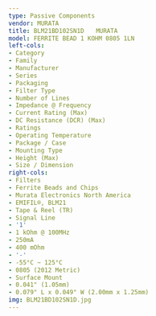 ```yaml
---
type: Passive Components
vendor: MURATA
title: BLM21BD102SN1D　　MURATA
model: FERRITE BEAD 1 KOHM 0805 1LN
left-cols:
- Category
- Family
- Manufacturer
- Series
- Packaging 
- Filter Type
- Number of Lines
- Impedance @ Frequency
- Current Rating (Max)
- DC Resistance (DCR) (Max)
- Ratings
- Operating Temperature
- Package / Case
- Mounting Type
- Height (Max)
- Size / Dimension
right-cols:
- Filters
- Ferrite Beads and Chips
- Murata Electronics North America
- EMIFIL®, BLM21
- Tape & Reel (TR) 
- Signal Line
- '1'
- 1 kOhm @ 100MHz
- 250mA
- 400 mOhm
- '-'
- -55°C ~ 125°C
- 0805 (2012 Metric)
- Surface Mount
- 0.041" (1.05mm)
- 0.079" L x 0.049" W (2.00mm x 1.25mm)
img: BLM21BD102SN1D.jpg
---
```

